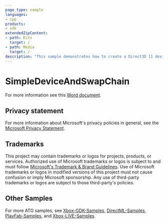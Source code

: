 ```yaml
---
page_type: sample
languages:
- cpp
products:
- xdk
extendedZipContent:
- path: Kits
  target: /
- path: Media
  target: /
description: "This sample demonstrates how to create a Direct3D 11 device and swap chain for an Xbox One app."
---
```


# SimpleDeviceAndSwapChain

For more information see this [Word document](https://github.com/microsoft/Xbox-ATG-Samples/blob/master/XDKSamples/IntroGraphics/SimpleDeviceAndSwapChain/Readme.docx).

## Privacy statement

For more information about Microsoft's privacy policies in general, see the [Microsoft Privacy Statement](https://privacy.microsoft.com/privacystatement/).

## Trademarks

This project may contain trademarks or logos for projects, products, or services. Authorized use of Microsoft trademarks or logos is subject to and must follow [Microsoft's Trademark & Brand Guidelines](https://www.microsoft.com/en-us/legal/intellectualproperty/trademarks/usage/general). Use of Microsoft trademarks or logos in modified versions of this project must not cause confusion or imply Microsoft sponsorship. Any use of third-party trademarks or logos are subject to those third-party's policies.

## Other Samples

For more ATG samples, see [Xbox-GDK-Samples](https://github.com/microsoft/Xbox-GDK-Samples/), [DirectML-Samples](https://github.com/microsoft/DirectML-Samples), [PlayFab-Samples](https://github.com/PlayFab/PlayFab-Samples), and [Xbox-LIVE-Samples](https://github.com/microsoft/xbox-live-samples).
